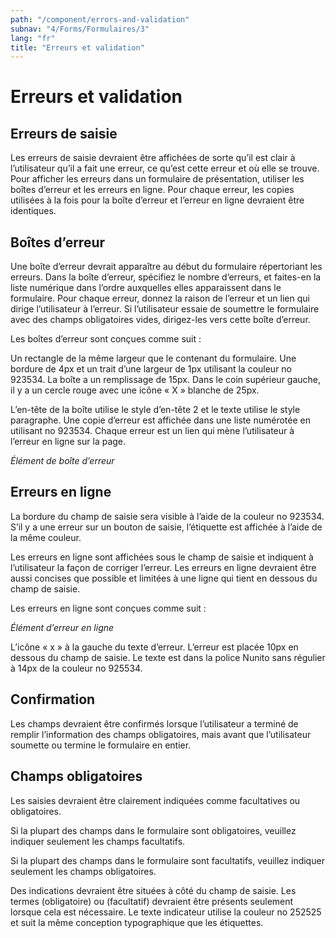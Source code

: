 ```yaml
---
path: "/component/errors-and-validation"
subnav: "4/Forms/Formulaires/3"
lang: "fr"
title: "Erreurs et validation"
---
```


# Erreurs et validation

## Erreurs de saisie

Les erreurs de saisie devraient être affichées de sorte qu’il est clair à l’utilisateur qu’il a fait une erreur, ce qu’est cette erreur et où elle se trouve. Pour afficher les erreurs dans un formulaire de présentation, utiliser les boîtes d’erreur et les erreurs en ligne. Pour chaque erreur, les copies utilisées à la fois pour la boîte d’erreur et l’erreur en ligne devraient être identiques.

## Boîtes d’erreur
Une boîte d’erreur devrait apparaître au début du formulaire répertoriant les erreurs. Dans la boîte d’erreur, spécifiez le nombre d’erreurs, et faites-en la liste numérique dans l’ordre auxquelles elles apparaissent dans le formulaire. Pour chaque erreur, donnez la raison de l’erreur et un lien qui dirige l’utilisateur à l’erreur. Si l’utilisateur essaie de soumettre le formulaire avec des champs obligatoires vides, dirigez-les vers cette boîte d’erreur.

Les boîtes d’erreur sont conçues comme suit :

Un rectangle de la même largeur que le contenant du formulaire. Une bordure de 4px et un trait d’une largeur de 1px utilisant la couleur no 923534. La boîte a un remplissage de 15px. Dans le coin supérieur gauche, il y a un cercle rouge avec une icône « X » blanche de 25px.

L’en-tête de la boîte utilise le style d’en-tête 2 et le texte utilise le style paragraphe. Une copie d’erreur est affichée dans une liste numérotée en utilisant no 923534. Chaque erreur est un lien qui mène l’utilisateur à l’erreur en ligne sur la page.

*Élément de boîte d’erreur*


## Erreurs en ligne

La bordure du champ de saisie sera visible à l’aide de la couleur no 923534. S’il y a une erreur sur un bouton de saisie, l’étiquette est affichée à l’aide de la même couleur.

Les erreurs en ligne sont affichées sous le champ de saisie et indiquent à l’utilisateur la façon de corriger l’erreur. Les erreurs en ligne devraient être aussi concises que possible et limitées à une ligne qui tient en dessous du champ de saisie.

Les erreurs en ligne sont conçues comme suit :

*Élément d’erreur en ligne*

L’icône « x » à la gauche du texte d’erreur. L’erreur est placée 10px en dessous du champ de saisie. Le texte est dans la police Nunito sans régulier à 14px de la couleur no 925534.

## Confirmation

Les champs devraient être confirmés lorsque l’utilisateur a terminé de remplir l’information des champs obligatoires, mais avant que l’utilisateur soumette ou termine le formulaire en entier.

## Champs obligatoires

Les saisies devraient être clairement indiquées comme facultatives ou obligatoires.

Si la plupart des champs dans le formulaire sont obligatoires, veuillez indiquer seulement les champs facultatifs.

Si la plupart des champs dans le formulaire sont facultatifs, veuillez indiquer seulement les champs obligatoires.

Des indications devraient être situées à côté du champ de saisie. Les termes (obligatoire) ou (facultatif) devraient être présents seulement lorsque cela est nécessaire. Le texte indicateur utilise la couleur no 252525 et suit la même conception typographique que les étiquettes.
